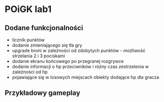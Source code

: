 # POiGK lab1
## Dodane funkcjonalności
* licznik punktów
* dodanie zmieniającego się tła gry
* upgrade broni w zależności od zdobytych punktów - możliwość strzelania 2 i 3 pociskami
* dodanie ekranu końcowego po przegranej rozgrywce
* dodanie informacji o hp przeciwników i różny czas zestrzelenia w zależności od hp
* pojawiające się w losowych miejscach obiekty dodające hp dla gracza
## Przykładowy gameplay
